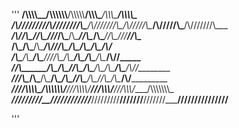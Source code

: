 '''
________/\\\\\\\\\__/\\\\\\\\\\\\________/\\\\\\\\\\______/\\\\\\\________/\\\\\\\_______/\\\\\\\\\_____        
 _____/\\\////////__\/\\\////////\\\____/\\\///////\\\___/\\\/////\\\____/\\\/////\\\___/\\\///////\\\___       
  ___/\\\/___________\/\\\______\//\\\__\///______/\\\___/\\\____\//\\\__/\\\____\//\\\_\///______\//\\\__      
   __/\\\_____________\/\\\_______\/\\\_________/\\\//___\/\\\_____\/\\\_\/\\\_____\/\\\___________/\\\/___     
    _\/\\\_____________\/\\\_______\/\\\________\////\\\__\/\\\_____\/\\\_\/\\\_____\/\\\________/\\\//_____    
     _\//\\\____________\/\\\_______\/\\\___________\//\\\_\/\\\_____\/\\\_\/\\\_____\/\\\_____/\\\//________   
      __\///\\\__________\/\\\_______/\\\___/\\\______/\\\__\//\\\____/\\\__\//\\\____/\\\____/\\\/___________  
       ____\////\\\\\\\\\_\/\\\\\\\\\\\\/___\///\\\\\\\\\/____\///\\\\\\\/____\///\\\\\\\/____/\\\\\\\\\\\\\\\_ 
        _______\/////////__\////////////_______\/////////________\///////________\///////_____\///////////////__

'''
